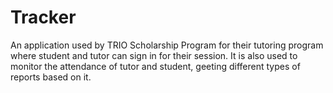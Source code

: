 # Tracker
An application used by TRIO Scholarship Program for their tutoring program where student and tutor can sign in for their session. It is also used to monitor the attendance of tutor and student, geeting different types of reports based on it.
